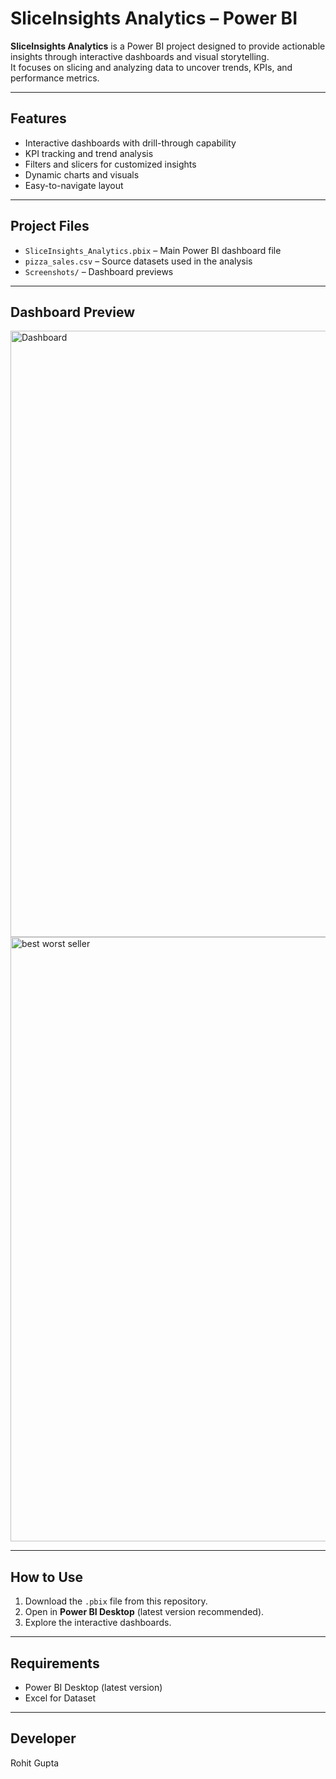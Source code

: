 #  SliceInsights Analytics – Power BI

**SliceInsights Analytics** is a Power BI project designed to provide actionable insights through interactive dashboards and visual storytelling.  
It focuses on slicing and analyzing data to uncover trends, KPIs, and performance metrics.

---

##  Features
-  Interactive dashboards with drill-through capability
-  KPI tracking and trend analysis
-  Filters and slicers for customized insights
-  Dynamic charts and visuals
-  Easy-to-navigate layout

---

##  Project Files
- `SliceInsights_Analytics.pbix` – Main Power BI dashboard file
- `pizza_sales.csv` – Source datasets used in the analysis
- `Screenshots/` – Dashboard previews

---

##  Dashboard Preview
<img width="1918" height="970" alt="Dashboard" src="https://github.com/user-attachments/assets/0cc549de-e896-48e5-8ed9-033f869a83a0" />
<img width="1918" height="967" alt="best   worst seller" src="https://github.com/user-attachments/assets/39057cd6-42cd-4145-a356-dea750c95d0f" />


---

##  How to Use
1. Download the `.pbix` file from this repository.
2. Open in **Power BI Desktop** (latest version recommended).
3. Explore the interactive dashboards.

---

##  Requirements
- Power BI Desktop (latest version)
- Excel for Dataset

---

##  Developer
Rohit Gupta

